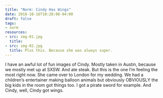 ```yaml
---
title: "Norm: Cindy Has Wings"
date: 2018-10-16T10:28:08-04:00
draft: false
tags:
- norm
resources:
- src: img-01.jpg
  title:
- src: img-02.jpg
  title: Plus this. Because she was always super.
---
```

I have an awful lot of fun images of Cindy. Mostly taken in Austin, because we mostly met up at SXSW. And ate steak. But this is the one I’m feeling the most right now. She came over to London for my wedding. We had a children’s entertainer making balloon animals but obviously OBVIOUSLY the big kids in the room got things too. I got a pirate sword for example. And Cindy, well, Cindy got wings.
